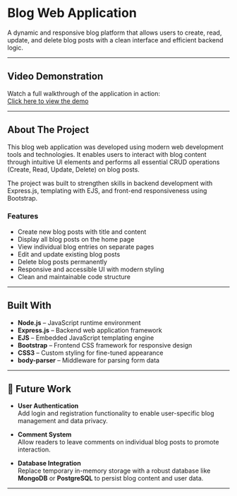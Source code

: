 #  Blog Web Application

A dynamic and responsive blog platform that allows users to create, read, update, and delete blog posts with a clean interface and efficient backend logic.

---

##  Video Demonstration

Watch a full walkthrough of the application in action:  
[Click here to view the demo](https://drive.google.com/file/d/1ESeSASOmuDzEakqPcVfPyqzehYAImWdN/view?usp=drive_link)

---
## About The Project

This blog web application was developed using modern web development tools and technologies. It enables users to interact with blog content through intuitive UI elements and performs all essential CRUD operations (Create, Read, Update, Delete) on blog posts.

The project was built to strengthen skills in backend development with Express.js, templating with EJS, and front-end responsiveness using Bootstrap. 

### Features

- Create new blog posts with title and content
- Display all blog posts on the home page
- View individual blog entries on separate pages
- Edit and update existing blog posts
- Delete blog posts permanently
- Responsive and accessible UI with modern styling
- Clean and maintainable code structure

---

## Built With

- **Node.js** – JavaScript runtime environment
- **Express.js** – Backend web application framework
- **EJS** – Embedded JavaScript templating engine
- **Bootstrap** – Frontend CSS framework for responsive design
- **CSS3** – Custom styling for fine-tuned appearance
- **body-parser** – Middleware for parsing form data

---
## 🔮 Future Work

- **User Authentication**  
  Add login and registration functionality to enable user-specific blog management and data privacy.

- **Comment System**  
  Allow readers to leave comments on individual blog posts to promote interaction.

- **Database Integration**  
  Replace temporary in-memory storage with a robust database like **MongoDB** or **PostgreSQL** to persist blog content and user data.

---
